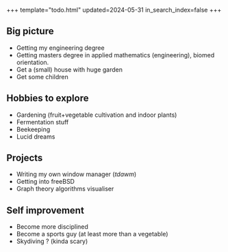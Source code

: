 +++
template="todo.html"
updated=2024-05-31
in_search_index=false
+++

## Big picture
- Getting my engineering degree
- Getting masters degree in applied mathematics (engineering),  biomed orientation.
- Get a (small) house with huge garden
- Get some children

## Hobbies to explore

- Gardening (fruit+vegetable cultivation and indoor plants)
- Fermentation stuff
- Beekeeping
- Lucid dreams

## Projects
- Writing my own window manager (*tdawm*)
- Getting into freeBSD
- Graph theory algorithms visualiser


## Self improvement
- Become more disciplined
- Become a sports guy (at least more than a vegetable)
- Skydiving ? (kinda scary)
